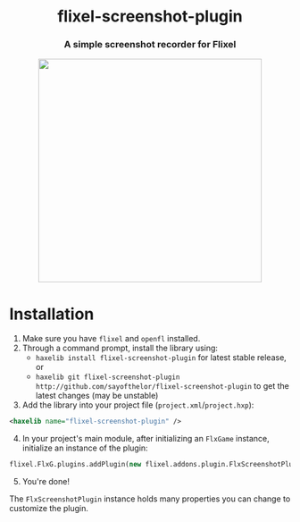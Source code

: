 <div align="center">

# flixel-screenshot-plugin
### A simple screenshot recorder for Flixel

<img src="preview.gif" width="400" />

</div>

# Installation
1. Make sure you have `flixel` and `openfl` installed.
2. Through a command prompt, install the library using:
    - `haxelib install flixel-screenshot-plugin` for latest stable release, or
    - `haxelib git flixel-screenshot-plugin http://github.com/sayofthelor/flixel-screenshot-plugin` to get the latest changes (may be unstable)
3. Add the library into your project file (`project.xml`/`project.hxp`):
```xml
<haxelib name="flixel-screenshot-plugin" />
```
4. In your project's main module, after initializing an `FlxGame` instance, initialize an instance of the plugin:
```haxe
flixel.FlxG.plugins.addPlugin(new flixel.addons.plugin.FlxScreenshotPlugin());
```
5. You're done!

The `FlxScreenshotPlugin` instance holds many properties you can change to customize the plugin.
